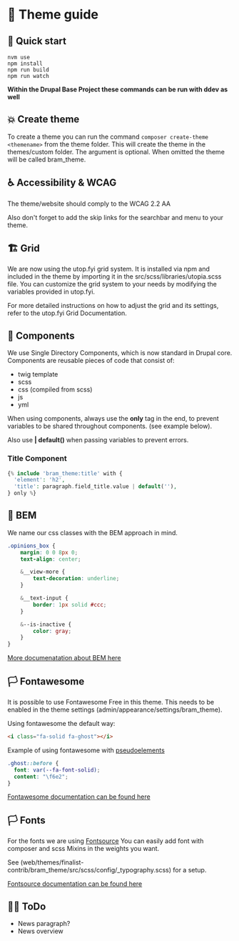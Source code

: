 # 📖 Theme guide

## 🚀 Quick start
```
nvm use
npm install
npm run build
npm run watch
```
**Within the Drupal Base Project these commands can be run with ddev as well**

## 💥 Create theme
To create a theme you can run the command ``` composer create-theme <themename> ```
from the theme folder. This will create the theme in the themes/custom folder.
The <themename> argument is optional. When omitted the theme will be called bram_theme.

## ♿ Accessibility & WCAG
The theme/website should comply to the WCAG 2.2 AA

Also don't forget to add the skip links for the searchbar and menu to your theme.

## 🏗️ Grid
We are now using the utop.fyi grid system. It is installed via npm and included in the theme by importing it in the src/scss/libraries/utopia.scss file.
You can customize the grid system to your needs by modifying the variables provided in utop.fyi.

For more detailed instructions on how to adjust the grid and its settings, refer to the utop.fyi Grid Documentation.


## 🧩 Components
We use Single Directory Components, which is now standard in Drupal core.
Components are reusable pieces of code that consist of:
- twig template
- scss
- css (compiled from scss)
- js
- yml

When using components, always use the **only** tag in the end, to prevent variables to be shared throughout components. (see example below).

Also use **| default()** when passing variables to prevent errors.


### Title Component
```php
{% include 'bram_theme:title' with {
  'element': 'h2',
  'title': paragraph.field_title.value | default(''),
} only %}
```

## 🎨 BEM
We name our css classes with the BEM approach in mind.
```scss
.opinions_box {
    margin: 0 0 8px 0;
    text-align: center;

    &__view-more {
        text-decoration: underline;
    }

    &__text-input {
        border: 1px solid #ccc;
    }

    &--is-inactive {
        color: gray;
    }
}
```
[More documenatation about BEM here](https://getbem.com/)


## 🏳️ Fontawesome
It is possible to use Fontawesome Free in this theme.
This needs to be enabled in the theme settings (admin/appearance/settings/bram_theme).

Using fontawesome the default way:
```html
<i class="fa-solid fa-ghost"></i>
```

Example of using fontawesome with [pseudoelements](https://fontawesome.com/docs/web/add-icons/pseudo-elements)
```scss
.ghost::before {
  font: var(--fa-font-solid);
  content: "\f6e2";
}

```
[Fontawesome documentation can be found here](https://fontawesome.com/docs)

## 🏳️ Fonts
For the fonts we are using [Fontsource](https://fontsource.org/)
You can easily add font with composer and scss Mixins in the weights you want.

See (web/themes/finalist-contrib/bram_theme/src/scss/config/_typography.scss) for a setup.

[Fontsource documentation can be found here](https://fontsource.org/docs/getting-started/introduction)

## 👷🏻‍ ToDo
- News paragraph?
- News overview

